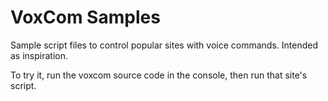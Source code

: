 VoxCom Samples
======

Sample script files to control popular sites with voice commands. Intended as inspiration.

To try it, run the voxcom source code in the console, then run that site's script.
